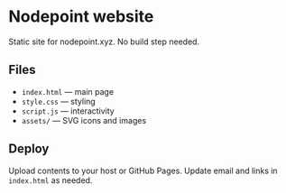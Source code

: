# Nodepoint website

Static site for nodepoint.xyz. No build step needed.

## Files
- `index.html` — main page
- `style.css` — styling
- `script.js` — interactivity
- `assets/` — SVG icons and images

## Deploy
Upload contents to your host or GitHub Pages. Update email and links in `index.html` as needed.
